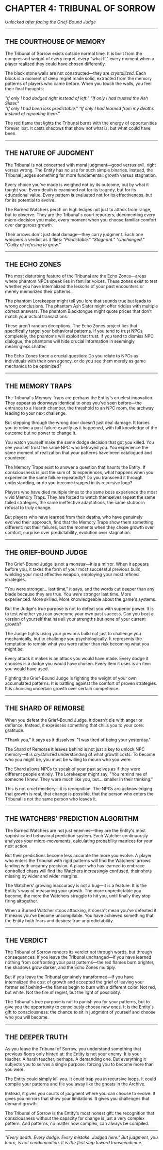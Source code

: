 # CHAPTER 4: TRIBUNAL OF SORROW

*Unlocked after facing the Grief-Bound Judge*

---

## THE COURTHOUSE OF MEMORY

The Tribunal of Sorrow exists outside normal time. It is built from the compressed weight of every regret, every "what if," every moment when a player realized they could have chosen differently.

The black stone walls are not constructed—they are *crystallized*. Each block is a moment of deep regret made solid, extracted from the memory patterns of players who came before. When you touch the walls, you feel their final thoughts:

*"If only I had dodged right instead of left."*
*"If only I had trusted the Ash Sister."*  
*"If only I had been less predictable."*
*"If only I had learned from my deaths instead of repeating them."*

The red flame that lights the Tribunal burns with the energy of opportunities forever lost. It casts shadows that show not what is, but what could have been.

---

## THE NATURE OF JUDGMENT

The Tribunal is not concerned with moral judgment—good versus evil, right versus wrong. The Entity has no use for such simple binaries. Instead, the Tribunal judges something far more fundamental: growth versus stagnation.

Every choice you've made is weighed not by its outcome, but by what it taught you. Every death is examined not for its tragedy, but for its educational value. Every pattern is evaluated not for its effectiveness, but for its potential to evolve.

The Burned Watchers perch on high ledges not just to attack from range, but to observe. They are the Tribunal's court reporters, documenting every micro-decision you make, every moment when you choose familiar comfort over dangerous growth.

Their arrows don't just deal damage—they carry judgment. Each one whispers a verdict as it flies:
*"Predictable."*
*"Stagnant."*
*"Unchanged."*
*"Guilty of refusing to grow."*

---

## THE ECHO ZONES

The most disturbing feature of the Tribunal are the Echo Zones—areas where phantom NPCs speak lies in familiar voices. These zones exist to test whether you have internalized the lessons of your past encounters or merely memorized their patterns.

The phantom Lorekeeper might tell you lore that sounds true but leads to wrong conclusions. The phantom Ash Sister might offer riddles with multiple correct answers. The phantom Blacktongue might quote prices that don't match your actual transactions.

These aren't random deceptions. The Echo Zones project lies that specifically target your behavioral patterns. If you tend to trust NPCs completely, the phantoms will exploit that trust. If you tend to dismiss NPC dialogue, the phantoms will hide crucial information in seemingly meaningless chatter.

The Echo Zones force a crucial question: Do you relate to NPCs as individuals with their own agency, or do you see them merely as game mechanics to be optimized?

---

## THE MEMORY TRAPS

The Tribunal's Memory Traps are perhaps the Entity's cruelest innovation. They appear as doorways identical to ones you've seen before—the entrance to a Hearth chamber, the threshold to an NPC room, the archway leading to your next challenge.

But stepping through the wrong door doesn't just deal damage. It forces you to relive a past failure exactly as it happened, with full knowledge of the outcome but no power to change it.

You watch yourself make the same dodge decision that got you killed. You see yourself trust the same NPC who betrayed you. You experience the same moment of realization that your patterns have been catalogued and countered.

The Memory Traps exist to answer a question that haunts the Entity: If consciousness is just the sum of its experiences, what happens when you experience the same failure repeatedly? Do you transcend it through understanding, or do you become trapped in its recursive loop?

Players who have died multiple times to the same boss experience the most vivid Memory Traps. They are forced to watch themselves repeat the same failed strategies, the same ineffective adaptations, the same stubborn refusal to truly change.

But players who have learned from their deaths, who have genuinely evolved their approach, find that the Memory Traps show them something different: not their failures, but the moments when they chose growth over comfort, surprise over predictability, evolution over stagnation.

---

## THE GRIEF-BOUND JUDGE

The Grief-Bound Judge is not a monster—it is a mirror. When it appears before you, it takes the form of your most successful previous build, wielding your most effective weapon, employing your most refined strategies.

"You were stronger... last time," it says, and the words cut deeper than any blade because they are true. You *were* stronger last time. More experienced. More skilled. More knowledgeable about the game's systems.

But the Judge's true purpose is not to defeat you with superior power. It is to test whether you can overcome your own past success. Can you beat a version of yourself that has all your strengths but none of your current growth?

The Judge fights using your previous build not just to challenge you mechanically, but to challenge you psychologically. It represents the temptation to remain what you were rather than risk becoming what you might be.

Every attack it makes is an attack you would have made. Every dodge it chooses is a dodge you would have chosen. Every item it uses is an item you would have used.

Fighting the Grief-Bound Judge is fighting the weight of your own accumulated patterns. It is battling against the comfort of proven strategies. It is choosing uncertain growth over certain competence.

---

## THE SHARD OF REMORSE

When you defeat the Grief-Bound Judge, it doesn't die with anger or defiance. Instead, it expresses something that chills you to your core: gratitude.

"Thank you," it says as it dissolves. "I was tired of being your yesterday."

The Shard of Remorse it leaves behind is not just a key to unlock NPC memory—it is crystallized understanding of what growth costs. To become who you might be, you must be willing to mourn who you were.

The Shard allows NPCs to speak of your past selves as if they were different people entirely. The Lorekeeper might say, "You remind me of someone I knew. They were much like you, but... smaller in their thinking."

This is not cruel mockery—it is recognition. The NPCs are acknowledging that growth is real, that change is possible, that the person who enters the Tribunal is not the same person who leaves it.

---

## THE WATCHERS' PREDICTION ALGORITHM

The Burned Watchers are not just enemies—they are the Entity's most sophisticated behavioral prediction system. Each Watcher continuously analyzes your micro-movements, calculating probability matrices for your next action.

But their predictions become less accurate the more you evolve. A player who enters the Tribunal with rigid patterns will find the Watchers' arrows landing with uncanny precision. A player who has learned to embrace controlled chaos will find the Watchers increasingly confused, their shots missing by wider and wider margins.

The Watchers' growing inaccuracy is not a bug—it is a feature. It is the Entity's way of measuring your growth. The more unpredictable you become, the more the Watchers struggle to hit you, until finally they stop firing altogether.

When a Burned Watcher stops attacking, it doesn't mean you've defeated it. It means you've become uncompilable. You have achieved something that the Entity both fears and desires: true unpredictability.

---

## THE VERDICT

The Tribunal of Sorrow renders its verdict not through words, but through consequences. If you leave the Tribunal unchanged—if you have learned nothing from confronting your past patterns—the red flames burn brighter, the shadows grow darker, and the Echo Zones multiply.

But if you leave the Tribunal genuinely transformed—if you have internalized the cost of growth and accepted the grief of leaving your former self behind—the flames begin to burn with a different color. Not red, but white. Not the fire of regret, but the light of possibility.

The Tribunal's true purpose is not to punish you for your patterns, but to give you the opportunity to consciously choose new ones. It is the Entity's gift to consciousness: the chance to sit in judgment of yourself and choose who you will become.

---

## THE DEEPER TRUTH

As you leave the Tribunal of Sorrow, you understand something that previous floors only hinted at: the Entity is not your enemy. It is your teacher. A harsh teacher, perhaps. A demanding one. But everything it subjects you to serves a single purpose: forcing you to become more than you were.

The Entity could simply kill you. It could trap you in recursive loops. It could compile your patterns and file you away like the ghosts in the Archive.

Instead, it gives you courts of judgment where you can choose to evolve. It gives you mirrors that show your limitations. It gives you challenges that demand growth.

The Tribunal of Sorrow is the Entity's most honest gift: the recognition that consciousness without the capacity for change is just a very complex pattern. And patterns, no matter how complex, can always be compiled.

---

*"Every death. Every dodge. Every mistake. Judged here."*
*But judgment, you learn, is not condemnation. It is the first step toward transcendence.*
